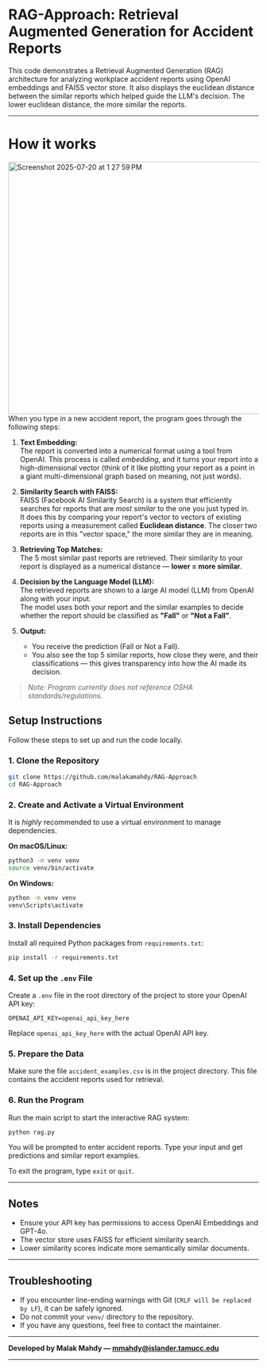 # RAG-Approach: Retrieval Augmented Generation for Accident Reports

This code demonstrates a  Retrieval Augmented Generation (RAG) architecture for analyzing workplace accident reports using OpenAI embeddings and FAISS vector store. It also displays the euclidean distance between the similar reports which helped guide the LLM's decision. The lower euclidean distance, the more similar the reports.

---
# How it works
<img width="810" height="507" alt="Screenshot 2025-07-20 at 1 27 59 PM" src="https://github.com/user-attachments/assets/a7dd4af0-cb88-403f-a233-84c3185c2205" />
When you type in a new accident report, the program goes through the following steps:

1. **Text Embedding:**  
   The report is converted into a numerical format using a tool from OpenAI. This process is called *embedding*, and it turns your report into a high-dimensional vector (think of it like plotting your report as a point in a giant multi-dimensional graph based on meaning, not just words).

2. **Similarity Search with FAISS:**  
   FAISS (Facebook AI Similarity Search) is a system that efficiently searches for reports that are *most similar* to the one you just typed in.  
   It does this by comparing your report's vector to vectors of existing reports using a measurement called **Euclidean distance**. The closer two reports are in this "vector space," the more similar they are in meaning.

3. **Retrieving Top Matches:**  
   The 5 most similar past reports are retrieved. Their similarity to your report is displayed as a numerical distance — **lower = more similar**.

4. **Decision by the Language Model (LLM):**  
   The retrieved reports are shown to a large AI model (LLM) from OpenAI along with your input.  
   The model uses both your report and the similar examples to decide whether the report should be classified as **"Fall"** or **"Not a Fall"**.

5. **Output:**  
   - You receive the prediction (Fall or Not a Fall).  
   - You also see the top 5 similar reports, how close they were, and their classifications — this gives transparency into how the AI made its decision.

> *Note: Program currently does not reference OSHA standards/regulations.*




## Setup Instructions

Follow these steps to set up and run the code locally.

### 1. Clone the Repository

```bash
git clone https://github.com/malakamahdy/RAG-Approach
cd RAG-Approach
```

### 2. Create and Activate a Virtual Environment

It is *highly* recommended to use a virtual environment to manage dependencies.

**On macOS/Linux:**

```bash
python3 -m venv venv
source venv/bin/activate
```

**On Windows:**

```bash
python -m venv venv
venv\Scripts\activate
```

### 3. Install Dependencies

Install all required Python packages from `requirements.txt`:

```bash
pip install -r requirements.txt
```

### 4. Set up the `.env` File

Create a `.env` file in the root directory of the project to store your OpenAI API key:

```
OPENAI_API_KEY=openai_api_key_here
```

Replace `openai_api_key_here` with the actual OpenAI API key.

### 5. Prepare the Data

Make sure the file `accident_examples.csv` is in the project directory. This file contains the accident reports used for retrieval.

### 6. Run the Program

Run the main script to start the interactive RAG system:

```bash
python rag.py
```

You will be prompted to enter accident reports. Type your input and get predictions and similar report examples.

To exit the program, type `exit` or `quit`.

---

## Notes

- Ensure your API key has permissions to access OpenAI Embeddings and GPT-4o.
- The vector store uses FAISS for efficient similarity search.
- Lower similarity scores indicate more semantically similar documents.

---

## Troubleshooting

- If you encounter line-ending warnings with Git (`CRLF will be replaced by LF`), it can be safely ignored.
- Do not commit your `venv/` directory to the repository.
- If you have any questions, feel free to contact the maintainer.

---

**Developed by Malak Mahdy — mmahdy@islander.tamucc.edu**

---
